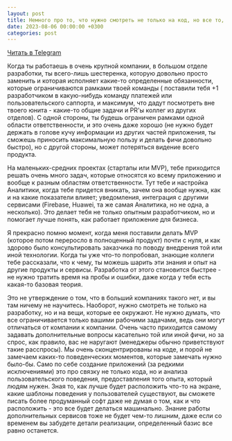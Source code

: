 ```yaml
---
layout: post
title: Немного про то, что нужно смотреть не только на код, но все то, что крутится вокруг него
date: 2023-08-06 00:00:00 +0300
categories: post
---
```


[Читать в Telegram](https://t.me/fluttermiddlepodcast/110)

Когда ты работаешь в очень крупной компании, в большом отделе разработки, ты всего-лишь шестеренка, которую довольно
просто заменить и которая исполняет какие-то определенные обязанности, которые ограничиваются рамками твоей команды (
поставили тебя +1 разработчиком в какую-нибудь команду платежей или пользовательского саппорта, и максимум, что дадут
посмотреть вне твоего юнита - какие-то общие задачи и PR'ы коллег из других отделов). С одной стороны, ты будешь
ограничен рамками одной области ответственности, и это очень даже хорошо (не нужно будет держать в голове кучу
информации из других частей приложения, ты сможешь приносить максимальную пользу и делать фичи довольно быстро), но с
другой стороны, может потеряться видение всего продукта.

На маленьких-средних проектах (стартапы или MVP), тебе приходится решать очень много задач, которые относятся ко всему
приложению и вообще к разным областям ответственности. Тут тебе и настройка Аналитики, когда тебе придется вникать,
зачем она вообще нужна, как и на какие показатели влияет; уведомления, интеграция с другими сервисами (Firebase, Huawei,
та же самая Аналитика, но не одна, а несколько). Это делает тебя не только опытным разработчиком, но и помогает лучше
понять, как работает приложение для бизнеса.

Я прекрасно помню момент, когда меня поставили делать MVP (которое потом переросло в полноценный продукт) почти с нуля,
и как здорово было консультировать заказчика по поводу внедрения той или иной технологии. Когда ты уже что-то
попробовал, знающие коллеги тебе рассказали, что к чему, ты можешь шарить эти знания и опыт на другие продукты и
сервисы. Разработка от этого становится быстрее - не нужно тратить время на пробы и ошибки, даже когда у тебя есть
какая-то базовая теория.

Это не утверждение о том, что в больший компаниях такого нет, и вы там ничему не научитесь. Наоборот, нужно смотреть не
только на разработку, но и на вещи, которые ее окружают. Не нужно думать, что все ограничивается только вашими рабочими
задачами, ведь они могут отличаться от компании к компании. Очень часто приходится самому задавать дополнительные
вопросы касательно той или иной фичи, но за спрос, как правило, вас не наругают (менеджеры обычно приветствуют такие
расспросы). Мы очень сконцентрированы на коде, и порой не замечаем каких-то поведенческих моментов, которые замечать
нужно было-бы. Само по себе создание приложений (за редкими исключениями) это про связку не только кода, но и анализа
пользовательского поведения, предоставления того опыта, который людям нужен. Зная то, как лучше будет расположить что-то
на экране, какие шаблоны поведения у пользователей существуют, вы сможете писать более продуманный софт даже не думая о
том, как и что расположить - это все будет делаться машинально. Знание работы дополнительных сервисов тоже не будет
чем-то лишним, даже если со временем вы забудете детали реализации, определенный базис все равно останется.
